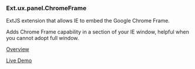### Ext.ux.panel.ChromeFrame

ExtJS extension that allows IE to embed the Google Chrome Frame.

Adds Chrome Frame capability in a section of your IE window, helpful when you cannot adopt full window.

[Overview](http://www.pattens.org/examples/Ext.ux.panel.ChromeFrame)

[Live Demo](http://www.pattens.org/examples/Ext.ux.panel.ChromeFrame/demo)
